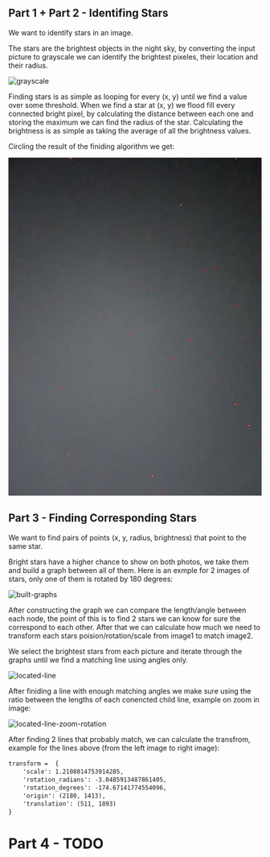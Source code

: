 ## Part 1 + Part 2 - Identifing Stars

We want to identify stars in an image.

The stars are the brightest objects in the night sky, by converting the input picture to grayscale we can identify the brightest pixeles, their location and their radius.

![grayscale](ReadmeImages/grayscale.jpg)

Finding stars is as simple as looping for every (x, y) until we find a value over some threshold. When we find a star at (x, y) we flood fill every connected
bright pixel, by calculating the distance between each one and storing the maximum we can find the radius of the star. Calculating the brightness is as 
simple as taking the average of all the brightness values.

Circling the result of the finiding algorithm we get:

![foundstars](ReadmeImages/foundstars.jpg)

## Part 3 - Finding Corresponding Stars

We want to find pairs of points (x, y, radius, brightness) that point to the same star.

Bright stars have a higher chance to show on both photos, we take them and build a graph between all of them. Here is an exmple for 2 images of stars, only one
of them is rotated by 180 degrees:

![built-graphs](ReadmeImages/graphs_example.jpg)

After constructing the graph we can compare the length/angle between each node, the point of this is to find 2 stars we can know for sure the correspond to each other.
After that we can calculate how much we need to transform each stars poision/rotation/scale from image1 to match image2.

We select the brightest stars from each picture and iterate through the graphs until we find a matching line using angles only.

![located-line](ReadmeImages/located-lines.jpg)


After finiding a line with enough matching angles we make sure using the ratio between the lengths of each conencted child line, example on zoom in image:

![located-line-zoom-rotation](/ReadmeImages/match_zoom_rotate.jpg)

After finding 2 lines that probably match, we can calculate the transfrom, example for the lines above (from the left image to right image):

```
transform =  {
    'scale': 1.2108014753914285,
    'rotation_radians': -3.0485913487861405,
    'rotation_degrees': -174.67141774554096, 
    'origin': (2180, 1413), 
    'translation': (511, 1893)
}
```

# Part 4 - TODO 